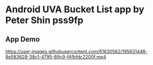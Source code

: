 # Android UVA Bucket List app by Peter Shin pss9fp
## App Demo
https://user-images.githubusercontent.com/61630562/195631448-8e583628-38c1-4795-89c9-f4fbfdc2200f.mp4

